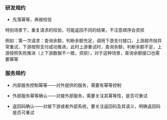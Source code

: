 ### 研发规约

* 先落幂等，再做校验

特别场景下，重复请求的校验，可能返回不同的结果，不注意顺序会资损

例如：第一次请求：查询余额，判断余额充足，调用下游支付接口，上游超市抛异常重试，下游按照支付成功推进，此时上游重试时，查询余额，判断余额不足，上游按照失败推进（上下游数据不一致，资损），对于这种场景，查询余额接口也需要幂等



### 服务规约

* 内部服务控制幂等——对外提供的服务，需要有幂等控制

* 外部服务幂等确认——对接外部服务，需要关注其幂等性，是否可重试

* 返回码确认——对接下游或者外部系统，要关注返回码及其语义，明确返回码是否可重试
